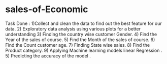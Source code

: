 # sales-of-Economic
Task Done :
1)Collect and clean the data to find out the best feature for our data.
2) Exploratory data analysis using various plots for a better understanding
3) Finding the country wise customer Gender.
4) Find the Year of the sales of course.
5) Find the Month of the sales of course.
6) Find the Count customer age.
7) Finding State wise sales.
8) Find the Product category.
9) Applying Machine learning models linear Regression .
5) Predicting the accuracy of the model .

